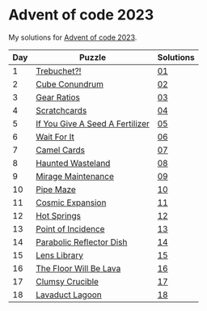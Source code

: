 # Advent of code 2023
My solutions for [Advent of code 2023](https://adventofcode.com/2023).

| Day | Puzzle                                                                 | Solutions  |
|-----|------------------------------------------------------------------------|------------|
| 1   | [Trebuchet?!](https://adventofcode.com/2023/day/1)                     | [01](./01) |
| 2   | [Cube Conundrum](https://adventofcode.com/2023/day/2)                  | [02](./02) |
| 3   | [Gear Ratios](https://adventofcode.com/2023/day/3)                     | [03](./03) |
| 4   | [Scratchcards](https://adventofcode.com/2023/day/4)                    | [04](./04) |
| 5   | [If You Give A Seed A Fertilizer](https://adventofcode.com/2023/day/5) | [05](./05) |
| 6   | [Wait For It](https://adventofcode.com/2023/day/6)                     | [06](./06) |
| 7   | [Camel Cards](https://adventofcode.com/2023/day/7)                     | [07](./07) |
| 8   | [Haunted Wasteland](https://adventofcode.com/2023/day/8)               | [08](./08) |
| 9   | [Mirage Maintenance](https://adventofcode.com/2023/day/9)              | [09](./09) |
| 10  | [Pipe Maze](https://adventofcode.com/2023/day/10)                      | [10](./10) |
| 11  | [Cosmic Expansion](https://adventofcode.com/2023/day/11)               | [11](./11) |
| 12  | [Hot Springs](https://adventofcode.com/2023/day/12)                    | [12](./12) |
| 13  | [Point of Incidence](https://adventofcode.com/2023/day/13)             | [13](./13) |
| 14  | [Parabolic Reflector Dish](https://adventofcode.com/2023/day/14)       | [14](./14) |
| 15  | [Lens Library](https://adventofcode.com/2023/day/15)                   | [15](./15) |
| 16  | [The Floor Will Be Lava](https://adventofcode.com/2023/day/16)         | [16](./16) |
| 17  | [Clumsy Crucible](https://adventofcode.com/2023/day/17)                | [17](./17) |
| 18  | [Lavaduct Lagoon](https://adventofcode.com/2023/day/18)                | [18](./18) |
